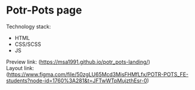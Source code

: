 # Potr-Pots page

Technology stack:
- HTML
- CSS/SCSS
- JS

Preview link: (https://msa1991.github.io/potr_pots-landing/)<br>
Layout link: (https://www.figma.com/file/50zgLU65Mcd3MisFHMfLfx/POTR-POTS_FE-students?node-id=1760%3A281&t=JFTwWTpMujzthEsr-0)

